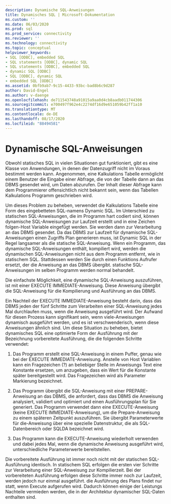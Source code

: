 ```yaml
---
description: Dynamische SQL-Anweisungen
title: Dynamisches SQL | Microsoft-Dokumentation
ms.custom: ''
ms.date: 06/03/2020
ms.prod: sql
ms.prod_service: connectivity
ms.reviewer: ''
ms.technology: connectivity
ms.topic: conceptual
helpviewer_keywords:
- SQL [ODBC], embedded SQL
- SQL statements [ODBC], dynamic SQL
- SQL statements [ODBC], embedded SQL
- dynamic SQL [ODBC]
- SQL [ODBC], dynamic SQL
- embedded SQL [ODBC]
ms.assetid: 0bfb9ab7-9c15-4433-93bc-bad8b6c9d287
author: David-Engel
ms.author: v-daenge
ms.openlocfilehash: de711543748a91015a9aa0d4cb8aadb011744306
ms.sourcegitcommit: e700497f962e4c2274df16d9e651059b42ff1a10
ms.translationtype: MT
ms.contentlocale: de-DE
ms.lasthandoff: 08/17/2020
ms.locfileid: "88494581"
---
```

# <a name="dynamic-sql"></a>Dynamische SQL-Anweisungen
Obwohl statisches SQL in vielen Situationen gut funktioniert, gibt es eine Klasse von Anwendungen, in denen der Datenzugriff nicht im Voraus bestimmt werden kann. Angenommen, eine Kalkulations Tabelle ermöglicht einem Benutzer die Eingabe einer Abfrage, die von der Tabelle dann an das DBMS gesendet wird, um Daten abzurufen. Der Inhalt dieser Abfrage kann dem Programmierer offensichtlich nicht bekannt sein, wenn das Tabellen Kalkulations Programm geschrieben wird.  
  
 Um dieses Problem zu beheben, verwendet die Kalkulations Tabelle eine Form des eingebetteten SQL-namens Dynamic SQL. Im Unterschied zu statischen SQL-Anweisungen, die im Programm hart codiert sind, können dynamische SQL-Anweisungen zur Laufzeit erstellt und in eine Zeichen folgen-Host Variable eingefügt werden. Sie werden dann zur Verarbeitung an das DBMS gesendet. Da das DBMS zur Laufzeit für dynamische SQL-Anweisungen einen Zugriffs Plan generieren muss, ist Dynamic SQL in der Regel langsamer als die statische SQL-Anweisung. Wenn ein Programm, das dynamische SQL-Anweisungen enthält, kompiliert wird, werden die dynamischen SQL-Anweisungen nicht aus dem Programm entfernt, wie in statischem SQL. Stattdessen werden Sie durch einen Funktions Aufrufer ersetzt, der die Anweisung an das DBMS übergibt. statische SQL-Anweisungen im selben Programm werden normal behandelt.  
  
 Die einfachste Möglichkeit, eine dynamische SQL-Anweisung auszuführen, ist mit einer EXECUTE IMMEDIATE-Anweisung. Diese Anweisung übergibt die SQL-Anweisung für die Kompilierung und Ausführung an das DBMS.  
  
 Ein Nachteil der EXECUTE IMMEDIATE-Anweisung besteht darin, dass das DBMS jeden der fünf Schritte zum Verarbeiten einer SQL-Anweisung jedes Mal durchlaufen muss, wenn die Anweisung ausgeführt wird. Der Aufwand für diesen Prozess kann signifikant sein, wenn viele-Anweisungen dynamisch ausgeführt werden, und es ist verschwenderisch, wenn diese Anweisungen ähnlich sind. Um diese Situation zu beheben, bietet dynamisches SQL eine optimierte Form der Ausführung mit der Bezeichnung vorbereitete Ausführung, die die folgenden Schritte verwendet:  
  
1.  Das Programm erstellt eine SQL-Anweisung in einem Puffer, genau wie bei der EXECUTE IMMEDIATE-Anweisung. Anstelle von Host Variablen kann ein Fragezeichen (?) an beliebiger Stelle im Anweisungs Text eine Konstante ersetzen, um anzugeben, dass ein Wert für die Konstante später bereitgestellt wird. Das Fragezeichen wird als Parameter Markierung bezeichnet.  
  
2.  Das Programm übergibt die SQL-Anweisung mit einer PREPARE-Anweisung an das DBMS, die anfordert, dass das DBMS die Anweisung analysiert, validiert und optimiert und einen Ausführungsplan für Sie generiert. Das Programm verwendet dann eine EXECUTE-Anweisung (keine EXECUTE IMMEDIATE-Anweisung), um die Prepare-Anweisung zu einem späteren Zeitpunkt auszuführen. Sie übergibt Parameterwerte für die-Anweisung über eine spezielle Datenstruktur, die als SQL-Datenbereich oder SQLDA bezeichnet wird.  
  
3.  Das Programm kann die EXECUTE-Anweisung wiederholt verwenden und dabei jedes Mal, wenn die dynamische Anweisung ausgeführt wird, unterschiedliche Parameterwerte bereitstellen.  
  
 Die vorbereitete Ausführung ist immer noch nicht mit der statischen SQL-Ausführung identisch. In statischem SQL erfolgen die ersten vier Schritte zur Verarbeitung einer SQL-Anweisung zur Kompilierzeit. Bei der vorbereiteten Ausführung erfolgen diese Schritte immer noch zur Laufzeit, werden jedoch nur einmal ausgeführt. die Ausführung des Plans findet nur statt, wenn Execute aufgerufen wird. Dadurch können einige der Leistungs Nachteile vermieden werden, die in der Architektur dynamischer SQL-Daten enthalten sind.

